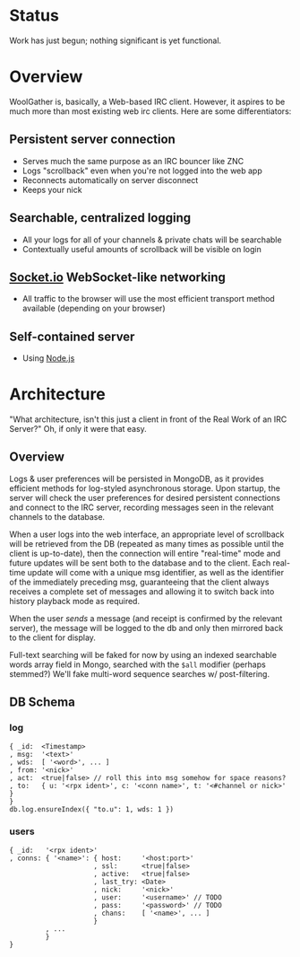 Status
======

Work has just begun; nothing significant is yet functional.

Overview
========

WoolGather is, basically, a Web-based IRC client.  However, it aspires to be
much more than most existing web irc clients.  Here are some differentiators:

Persistent server connection
----------------------------

* Serves much the same purpose as an IRC bouncer like ZNC
* Logs "scrollback" even when you're not logged into the web app
* Reconnects automatically on server disconnect
* Keeps your nick

Searchable, centralized logging
-------------------------------

* All your logs for all of your channels & private chats will be searchable
* Contextually useful amounts of scrollback will be visible on login

[Socket.io](http://socket.io/) WebSocket-like networking
--------------------------------------------------------

* All traffic to the browser will use the most efficient transport method
  available (depending on your browser)

Self-contained server
---------------------

* Using [Node.js](http://nodejs.org/)

Architecture
============

"What architecture, isn't this just a client in front of the Real Work of an 
IRC Server?"  Oh, if only it were that easy. 

Overview
--------

Logs & user preferences will be persisted in MongoDB, as it provides efficient
methods for log-styled asynchronous storage.  Upon startup, the server will
check the user preferences for desired persistent connections and connect to 
the IRC server, recording messages seen in the relevant channels to the 
database.

When a user logs into the web interface, an appropriate level of scrollback
will be retrieved from the DB (repeated as many times as possible until the
client is up-to-date), then the connection will entire "real-time" mode and
future updates will be sent both to the database and to the client.  Each
real-time update will come with a unique msg identifier, as well as the 
identifier of the immediately preceding msg, guaranteeing that the client
always receives a complete set of messages and allowing it to switch back 
into history playback mode as required.

When the user *sends* a message (and receipt is confirmed by the relevant
server), the message will be logged to the db and only then mirrored back to 
the client for display.

Full-text searching will be faked for now by using an indexed searchable words
array field in Mongo, searched with the `$all` modifier (perhaps stemmed?)
We'll fake multi-word sequence searches w/ post-filtering.

DB Schema
---------

### log ###
    { _id:  <Timestamp>
    , msg:  '<text>'
    , wds:  [ '<word>', ... ]
    , from: '<nick>'
    , act:  <true|false> // roll this into msg somehow for space reasons?
    , to:   { u: '<rpx ident>', c: '<conn name>', t: '<#channel or nick>' }
    }
    db.log.ensureIndex({ "to.u": 1, wds: 1 })

### users ###
    { _id:   '<rpx ident>'
    , conns: { '<name>': { host:     '<host:port>'
                         , ssl:      <true|false>
                         , active:   <true|false>
                         , last_try: <Date>
                         , nick:     '<nick>'
                         , user:     '<username>' // TODO
                         , pass:     '<password>' // TODO
                         , chans:    [ '<name>', ... ]
                         }
             , ...
             }
    }
